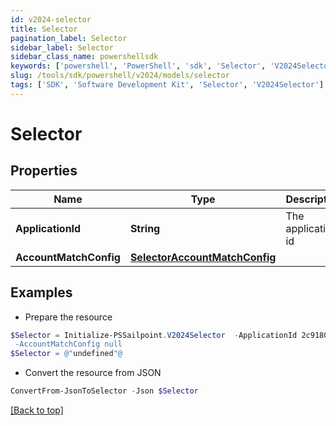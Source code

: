 ```yaml
---
id: v2024-selector
title: Selector
pagination_label: Selector
sidebar_label: Selector
sidebar_class_name: powershellsdk
keywords: ['powershell', 'PowerShell', 'sdk', 'Selector', 'V2024Selector'] 
slug: /tools/sdk/powershell/v2024/models/selector
tags: ['SDK', 'Software Development Kit', 'Selector', 'V2024Selector']
---
```



# Selector

## Properties

Name | Type | Description | Notes
------------ | ------------- | ------------- | -------------
**ApplicationId** | **String** | The application id | [optional] 
**AccountMatchConfig** | [**SelectorAccountMatchConfig**](selector-account-match-config) |  | [optional] 

## Examples

- Prepare the resource
```powershell
$Selector = Initialize-PSSailpoint.V2024Selector  -ApplicationId 2c91808874ff91550175097daaec161c" `
 -AccountMatchConfig null
$Selector = @"undefined"@
```

- Convert the resource from JSON
```powershell
ConvertFrom-JsonToSelector -Json $Selector
```


[[Back to top]](#) 

